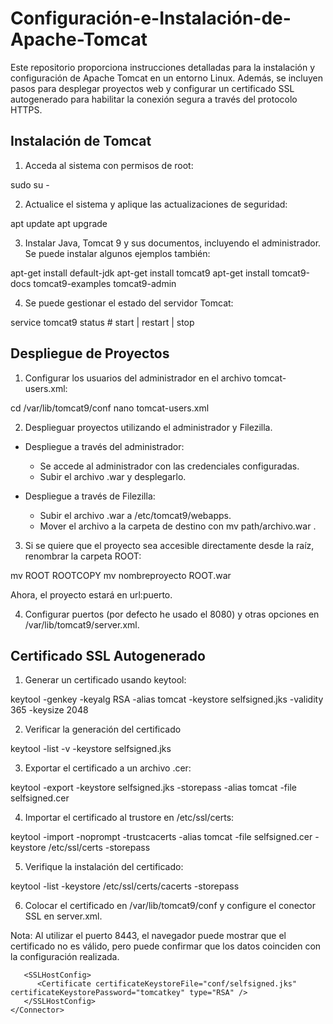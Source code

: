 # Configuración-e-Instalación-de-Apache-Tomcat
Este repositorio proporciona instrucciones detalladas para la instalación y configuración de Apache Tomcat en un entorno Linux. Además, se incluyen pasos para desplegar proyectos web y configurar un certificado SSL autogenerado para habilitar la conexión segura a través del protocolo HTTPS.

## Instalación de Tomcat

1. Acceda al sistema con permisos de root:

sudo su -

2. Actualice el sistema y aplique las actualizaciones de seguridad:

apt update
apt upgrade

3. Instalar Java, Tomcat 9 y sus documentos, incluyendo el administrador. Se puede instalar algunos ejemplos también:

apt-get install default-jdk
apt-get install tomcat9
apt-get install tomcat9-docs tomcat9-examples tomcat9-admin

4. Se puede gestionar el estado del servidor Tomcat:

service tomcat9 status    # start | restart | stop

## Despliegue de Proyectos

1. Configurar los usuarios del administrador en el archivo tomcat-users.xml:

cd /var/lib/tomcat9/conf
nano tomcat-users.xml

2. Desplieguar proyectos utilizando el administrador y Filezilla.
 - Despliegue a través del administrador:
    - Se accede al administrador con las credenciales configuradas.
    - Subir el archivo .war y desplegarlo.

 - Despliegue a través de Filezilla:
    - Subir el archivo .war a /etc/tomcat9/webapps.
    - Mover el archivo a la carpeta de destino con mv path/archivo.war .

3. Si se quiere que el proyecto sea accesible directamente desde la raíz, renombrar la carpeta ROOT:

mv ROOT ROOTCOPY
mv nombreproyecto ROOT.war

Ahora, el proyecto estará en url:puerto.

4. Configurar puertos (por defecto he usado el 8080) y otras opciones en /var/lib/tomcat9/server.xml.

## Certificado SSL Autogenerado

1. Generar un certificado usando keytool:

keytool -genkey -keyalg RSA -alias tomcat -keystore selfsigned.jks -validity 365 -keysize 2048

2. Verificar la generación del certificado
   
keytool -list -v -keystore selfsigned.jks

3. Exportar el certificado a un archivo .cer:

keytool -export -keystore selfsigned.jks -storepass <password> -alias tomcat -file selfsigned.cer

4. Importar el certificado al trustore en /etc/ssl/certs:

keytool -import -noprompt -trustcacerts -alias tomcat -file selfsigned.cer -keystore /etc/ssl/certs -storepass <password>

5. Verifique la instalación del certificado:

keytool -list -keystore /etc/ssl/certs/cacerts -storepass <password>

6. Colocar el certificado en /var/lib/tomcat9/conf y configure el conector SSL en server.xml.

Nota: Al utilizar el puerto 8443, el navegador puede mostrar que el certificado no es válido, pero puede confirmar que los datos coinciden con la configuración realizada.

```<Connector port="8443" protocol="org.apache.coyote.http11.Http11NioProtocol" maxThreads="150" SSLEnabled="true">
   <SSLHostConfig>
      <Certificate certificateKeystoreFile="conf/selfsigned.jks" certificateKeystorePassword="tomcatkey" type="RSA" />
   </SSLHostConfig>
</Connector>

